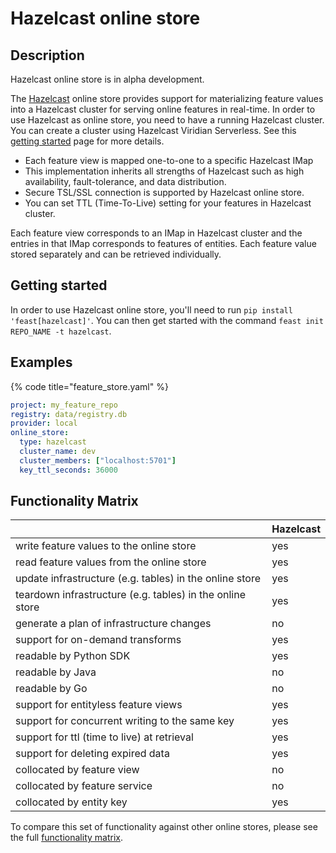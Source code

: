 # Hazelcast online store

## Description

Hazelcast online store is in alpha development.

The [Hazelcast](htpps://hazelcast.com) online store provides support for materializing feature values into a Hazelcast cluster for serving online features in real-time.
In order to use Hazelcast as online store, you need to have a running Hazelcast cluster. You can create a cluster using Hazelcast Viridian Serverless. See this [getting started](https://hazelcast.com/get-started/) page for more details.

* Each feature view is mapped one-to-one to a specific Hazelcast IMap
* This implementation inherits all strengths of Hazelcast such as high availability, fault-tolerance, and data distribution.
* Secure TSL/SSL connection is supported by Hazelcast online store.
* You can set TTL (Time-To-Live) setting for your features in Hazelcast cluster. 

Each feature view corresponds to an IMap in Hazelcast cluster and the entries in that IMap corresponds to features of entities.
Each feature value stored separately and can be retrieved individually.

## Getting started

In order to use Hazelcast online store, you'll need to run `pip install 'feast[hazelcast]'`. You can then get started with the command `feast init REPO_NAME -t hazelcast`.


## Examples

{% code title="feature_store.yaml" %}
```yaml
project: my_feature_repo
registry: data/registry.db
provider: local
online_store:
  type: hazelcast
  cluster_name: dev
  cluster_members: ["localhost:5701"]
  key_ttl_seconds: 36000
```

## Functionality Matrix

|                                                           | Hazelcast |
| :-------------------------------------------------------- |:----------|
| write feature values to the online store                  | yes       |
| read feature values from the online store                 | yes       |
| update infrastructure (e.g. tables) in the online store   | yes       |
| teardown infrastructure (e.g. tables) in the online store | yes       |
| generate a plan of infrastructure changes                 | no        |
| support for on-demand transforms                          | yes       |
| readable by Python SDK                                    | yes       |
| readable by Java                                          | no        |
| readable by Go                                            | no        |
| support for entityless feature views                      | yes       |
| support for concurrent writing to the same key            | yes       |
| support for ttl (time to live) at retrieval               | yes       |
| support for deleting expired data                         | yes       |
| collocated by feature view                                | no        |
| collocated by feature service                             | no        |
| collocated by entity key                                  | yes       |

To compare this set of functionality against other online stores, please see the full [functionality matrix](overview.md#functionality-matrix).

